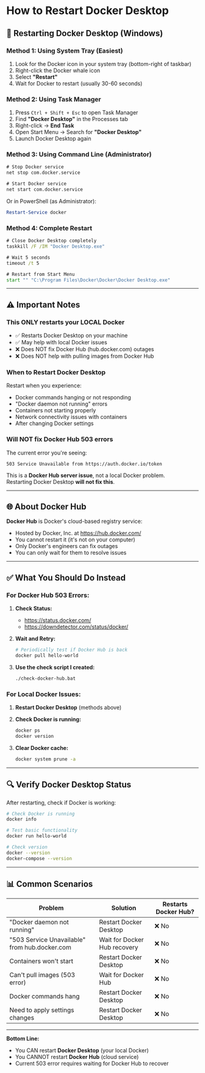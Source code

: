 # How to Restart Docker Desktop

## 🔄 Restarting Docker Desktop (Windows)

### **Method 1: Using System Tray (Easiest)**

1. Look for the Docker icon in your system tray (bottom-right of taskbar)
2. Right-click the Docker whale icon
3. Select **"Restart"**
4. Wait for Docker to restart (usually 30-60 seconds)

### **Method 2: Using Task Manager**

1. Press `Ctrl + Shift + Esc` to open Task Manager
2. Find **"Docker Desktop"** in the Processes tab
3. Right-click → **End Task**
4. Open Start Menu → Search for **"Docker Desktop"**
5. Launch Docker Desktop again

### **Method 3: Using Command Line (Administrator)**

```cmd
# Stop Docker service
net stop com.docker.service

# Start Docker service
net start com.docker.service
```

Or in PowerShell (as Administrator):

```powershell
Restart-Service docker
```

### **Method 4: Complete Restart**

```cmd
# Close Docker Desktop completely
taskkill /F /IM "Docker Desktop.exe"

# Wait 5 seconds
timeout /t 5

# Restart from Start Menu
start "" "C:\Program Files\Docker\Docker\Docker Desktop.exe"
```

---

## ⚠️ Important Notes

### **This ONLY restarts your LOCAL Docker**

- ✅ Restarts Docker Desktop on your machine
- ✅ May help with local Docker issues
- ❌ Does NOT fix Docker Hub (hub.docker.com) outages
- ❌ Does NOT help with pulling images from Docker Hub

### **When to Restart Docker Desktop**

Restart when you experience:

- Docker commands hanging or not responding
- "Docker daemon not running" errors
- Containers not starting properly
- Network connectivity issues with containers
- After changing Docker settings

### **Will NOT fix Docker Hub 503 errors**

The current error you're seeing:

```
503 Service Unavailable from https://auth.docker.io/token
```

This is a **Docker Hub server issue**, not a local Docker problem.  
Restarting Docker Desktop **will not fix this**.

---

## 🌐 About Docker Hub

**Docker Hub** is Docker's cloud-based registry service:

- Hosted by Docker, Inc. at https://hub.docker.com/
- You cannot restart it (it's not on your computer)
- Only Docker's engineers can fix outages
- You can only wait for them to resolve issues

---

## ✅ What You Should Do Instead

### **For Docker Hub 503 Errors:**

1. **Check Status:**

   - https://status.docker.com/
   - https://downdetector.com/status/docker/

2. **Wait and Retry:**

   ```bash
   # Periodically test if Docker Hub is back
   docker pull hello-world
   ```

3. **Use the check script I created:**
   ```bash
   ./check-docker-hub.bat
   ```

### **For Local Docker Issues:**

1. **Restart Docker Desktop** (methods above)

2. **Check Docker is running:**

   ```bash
   docker ps
   docker version
   ```

3. **Clear Docker cache:**
   ```bash
   docker system prune -a
   ```

---

## 🔍 Verify Docker Desktop Status

After restarting, check if Docker is working:

```bash
# Check Docker is running
docker info

# Test basic functionality
docker run hello-world

# Check version
docker --version
docker-compose --version
```

---

## 📊 Common Scenarios

| Problem                                       | Solution                     | Restarts Docker Hub? |
| --------------------------------------------- | ---------------------------- | -------------------- |
| "Docker daemon not running"                   | Restart Docker Desktop       | ❌ No                |
| "503 Service Unavailable" from hub.docker.com | Wait for Docker Hub recovery | ❌ No                |
| Containers won't start                        | Restart Docker Desktop       | ❌ No                |
| Can't pull images (503 error)                 | Wait for Docker Hub          | ❌ No                |
| Docker commands hang                          | Restart Docker Desktop       | ❌ No                |
| Need to apply settings changes                | Restart Docker Desktop       | ❌ No                |

---

**Bottom Line:**

- You CAN restart **Docker Desktop** (your local Docker)
- You CANNOT restart **Docker Hub** (cloud service)
- Current 503 error requires waiting for Docker Hub to recover
